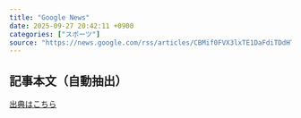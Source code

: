 ```yaml
---
title: "Google News"
date: 2025-09-27 20:42:11 +0900
categories: ["スポーツ"]
source: "https://news.google.com/rss/articles/CBMif0FVX3lxTE1DaFdiTDdHTUhmYS1WYzNLOVl2aGFYd0M3YlQ4eEZSalNOVmdEbFhSbkxTbmVHN2xaa1MtbjJqYjZieTFUMWZISTNmMlVNaVl0TVNzbHE2SVV6S09vX3FUdl9DNENtVEhjd01HblRldk5xNDV0aXpFci1aRjFUd1E?oc=5"
---
```


## 記事本文（自動抽出）
<body class="y0K44d EA71Tc" id="readabilityBody"></body>

[出典はこちら](https://news.google.com/rss/articles/CBMif0FVX3lxTE1DaFdiTDdHTUhmYS1WYzNLOVl2aGFYd0M3YlQ4eEZSalNOVmdEbFhSbkxTbmVHN2xaa1MtbjJqYjZieTFUMWZISTNmMlVNaVl0TVNzbHE2SVV6S09vX3FUdl9DNENtVEhjd01HblRldk5xNDV0aXpFci1aRjFUd1E?oc=5)
